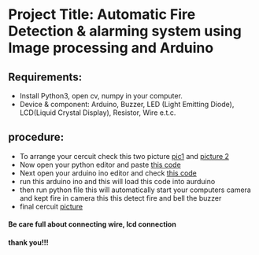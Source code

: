 # Project Title: Automatic Fire Detection &  alarming system using Image processing and Arduino
## Requirements:
  - Install Python3, open cv, numpy in your computer.
  - Device & component:  Arduino, Buzzer,  LED (Light Emitting Diode),  LCD(Liquid Crystal Display), Resistor,  Wire e.t.c.
## procedure:
- To arrange your cercuit check this two picture [pic1](https://github.com/MD-ABDUL-MOMIN/MyCodeRepo/blob/master/MachineLearning/FireDetection%26alarming%20system/hardwareBlockDiagram.png) and [picture 2](https://github.com/MD-ABDUL-MOMIN/MyCodeRepo/blob/master/MachineLearning/FireDetection%26alarming%20system/cercuitdiagramofFire%20security.PNG)
- Now open your python editor and paste [this code](https://github.com/MD-ABDUL-MOMIN/MyCodeRepo/blob/master/MachineLearning/FireDetection%26alarming%20system/fireDetection.py)
- Next open your arduino ino editor and check [this code](https://github.com/MD-ABDUL-MOMIN/MyCodeRepo/blob/master/MachineLearning/FireDetection%26alarming%20system/fire_detection.ino)
- run this arduino ino and this will load this code into aurduino
- then run python file this will automatically start your computers camera and kept fire in camera this this detect fire and bell the buzzer
- final cercuit [picture](https://github.com/MD-ABDUL-MOMIN/MyCodeRepo/blob/master/MachineLearning/FireDetection%26alarming%20system/final%20certuit.PNG)

#### Be care full about connecting wire, lcd connection

#### thank you!!!


  
